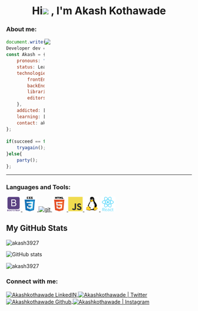 <h1 align="center">Hi<img src="https://raw.githubusercontent.com/MartinHeinz/MartinHeinz/master/wave.gif" width="30px"> , I'm Akash Kothawade</h1>
<h3 align="left">About me:</h3>
<img align='right' src="https://media.giphy.com/media/l0HlTy9x8FZo0XO1i/giphy.gif" width="400">

```js
document.write("Hello World");
Developer dev = new Developer(Akash Kothawade);
const Akash = {
    pronouns: "he" | "his",
    status: Learner,
    technologies: {
        frontEnd: [HTML, CSS, Javascript],
        backEnd: [Node.js, Express.js, MongoDB, Postgresql],
        libraries: [Bootstrap, JQuery]
        editors: [VS Code, Atom],
    },
    addicted: [chess, webseries, movies, few books]
    learning: [new things],
    contact: akashkothawade77@gmail.com
};

if(succeed == false){
    tryagain();
}else{
    party();
};
```
---


 <h3 align="left">Languages and Tools:</h3>
 
 <p align="left">   
  <a href="https://getbootstrap.com" target="_blank"> <img src="https://raw.githubusercontent.com/devicons/devicon/master/icons/bootstrap/bootstrap-plain-wordmark.svg" alt="bootstrap" width="40" height="40"/> </a> 
<!--   <a href="https://www.cprogramming.com/" target="_blank"> <img src="https://raw.githubusercontent.com/devicons/devicon/master/icons/c/c-original.svg" alt="c" width="40" height="40"/> </a>  -->
<!--   <a href="https://www.w3schools.com/cpp/" target="_blank"> <img src="https://raw.githubusercontent.com/devicons/devicon/master/icons/cplusplus/cplusplus-original.svg" alt="cplusplus" width="40" height="40"/> </a>  -->
  <a href="https://www.w3schools.com/css/" target="_blank"> <img src="https://raw.githubusercontent.com/devicons/devicon/master/icons/css3/css3-original-wordmark.svg" alt="css3" width="40" height="40"/> </a> 
<!--   <a href="https://firebase.google.com/" target="_blank"> <img src="https://www.vectorlogo.zone/logos/firebase/firebase-icon.svg" alt="firebase" width="40" height="40"/> </a> -->
  <a href="https://git-scm.com/" target="_blank"> <img src="https://www.vectorlogo.zone/logos/git-scm/git-scm-icon.svg" alt="git" width="40" height="40"/> </a> 
  <a href="https://www.w3.org/html/" target="_blank"> <img src="https://raw.githubusercontent.com/devicons/devicon/master/icons/html5/html5-original-wordmark.svg" alt="html5" width="40" height="40"/> </a> 
<!--   <a href="https://www.adobe.com/in/products/illustrator.html" target="_blank"> <img src="https://www.vectorlogo.zone/logos/adobe_illustrator/adobe_illustrator-icon.svg" alt="illustrator" width="40" height="40"/> </a> -->
  <a href="https://developer.mozilla.org/en-US/docs/Web/JavaScript" target="_blank"> <img src="https://raw.githubusercontent.com/devicons/devicon/master/icons/javascript/javascript-original.svg" alt="javascript" width="40" height="40"/> </a> 
  <a href="https://www.linux.org/" target="_blank"> <img src="https://raw.githubusercontent.com/devicons/devicon/master/icons/linux/linux-original.svg" alt="linux" width="40" height="40"/> </a>
 <a href="https://reactjs.org/" target="_blank"> <img src="https://raw.githubusercontent.com/devicons/devicon/master/icons/react/react-original-wordmark.svg" alt="react" width="40" height="40"/> </a>
 <!-- <a href="https://redux.js.org" target="_blank"> <img src="https://raw.githubusercontent.com/devicons/devicon/master/icons/redux/redux-original.svg" alt="redux" width="40" height="40"/> </a> -->
<!--  <a href="https://www.adobe.com/products/xd.html" target="_blank"> <img src="https://cdn.worldvectorlogo.com/logos/adobe-xd.svg" alt="xd" width="40" height="40"/> </a> </p>
 -->
<h2> My GitHub Stats </h2>


<p><img align="center" src="https://github-readme-stats.vercel.app/api/top-langs?username=akash3927&show_icons=true&locale=en&layout=compact&&theme=highcontrast" alt="akash3927" /></p>


![GitHub stats](https://github-readme-stats.vercel.app/api?username=akash3927&show_icons=true&count_private=true&&theme=highcontrast)  

 <span><img align="center" src="https://github-readme-streak-stats.herokuapp.com/?user=akash3927&theme=highcontrast" alt="akash3927" /></span>

<h3 align="left">Connect with me:</h3>

<a href="https://www.linkedin.com/in/akash-kothawade-36350b145/">
  <img align="center" alt="Akashkothawade LinkedIN" width="22px" src="https://raw.githubusercontent.com/peterthehan/peterthehan/master/assets/linkedin.svg" />
</a>
<a href="https://twitter.com/AkashKothawade7">
  <img align="center" alt="Akashkothawade | Twitter" width="22px" src="https://raw.githubusercontent.com/peterthehan/peterthehan/master/assets/twitter.svg" />
</a>
<a href="https://github.com/akash3927">
  <img align="center" alt="Akashkothawade Github" width="22px" src="https://raw.githubusercontent.com/peterthehan/peterthehan/master/assets/github.svg" />
</a>
<a href="https://www.instagram.com/akash_7sky/">
  <img align="center" alt="Akashkothawade | Instagram" width="22px" src="https://cdn.jsdelivr.net/npm/simple-icons@v3/icons/instagram.svg" />
</a>
